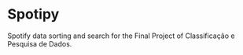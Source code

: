 # Spotipy

Spotify data sorting and search for the Final Project of Classificação e Pesquisa de Dados.
